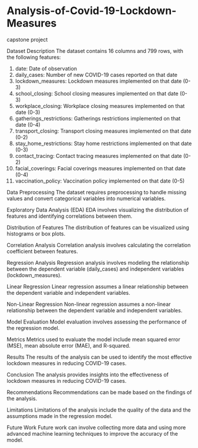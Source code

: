 # Analysis-of-Covid-19-Lockdown-Measures
capstone project

Dataset Description
The dataset contains 16 columns and 799 rows, with the following features:

1. date: Date of observation
2. daily_cases: Number of new COVID-19 cases reported on that date
3. lockdown_measures: Lockdown measures implemented on that date (0-3)
4. school_closing: School closing measures implemented on that date (0-3)
5. workplace_closing: Workplace closing measures implemented on that date (0-3)
6. gatherings_restrictions: Gatherings restrictions implemented on that date (0-4)
7. transport_closing: Transport closing measures implemented on that date (0-2)
8. stay_home_restrictions: Stay home restrictions implemented on that date (0-3)
9. contact_tracing: Contact tracing measures implemented on that date (0-2)
10. facial_coverings: Facial coverings measures implemented on that date (0-4)
11. vaccination_policy: Vaccination policy implemented on that date (0-5)

Data Preprocessing
The dataset requires preprocessing to handle missing values and convert categorical variables into numerical variables.

Exploratory Data Analysis (EDA)
EDA involves visualizing the distribution of features and identifying correlations between them.

Distribution of Features
The distribution of features can be visualized using histograms or box plots.

Correlation Analysis
Correlation analysis involves calculating the correlation coefficient between features.

Regression Analysis
Regression analysis involves modeling the relationship between the dependent variable (daily_cases) and independent variables (lockdown_measures).

Linear Regression
Linear regression assumes a linear relationship between the dependent variable and independent variables.

Non-Linear Regression
Non-linear regression assumes a non-linear relationship between the dependent variable and independent variables.

Model Evaluation
Model evaluation involves assessing the performance of the regression model.

Metrics
Metrics used to evaluate the model include mean squared error (MSE), mean absolute error (MAE), and R-squared.

Results
The results of the analysis can be used to identify the most effective lockdown measures in reducing COVID-19 cases.

Conclusion
The analysis provides insights into the effectiveness of lockdown measures in reducing COVID-19 cases.

Recommendations
Recommendations can be made based on the findings of the analysis.

Limitations
Limitations of the analysis include the quality of the data and the assumptions made in the regression model.

Future Work
Future work can involve collecting more data and using more advanced machine learning techniques to improve the accuracy of the model.
